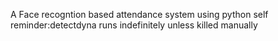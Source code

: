 A Face recogntion based attendance system using python
self reminder:detectdyna runs indefinitely unless killed manually
